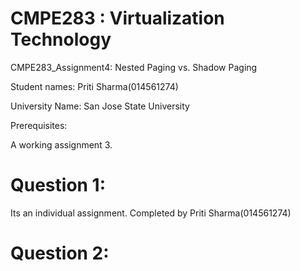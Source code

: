 #  CMPE283 : Virtualization Technology
   CMPE283_Assignment4: Nested Paging vs. Shadow Paging
   
   Student names: Priti Sharma(014561274)
   
   University Name: San Jose State University
   
   
   Prerequisites:
   
   A working assignment 3.
  
# Question 1: 
   Its an individual assignment. Completed by Priti Sharma(014561274)
   
# Question 2:
